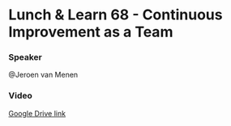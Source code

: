 # Lunch & Learn 68 - Continuous Improvement as a Team

### Speaker
@Jeroen van Menen

### Video
[Google Drive link](https://drive.google.com/file/d/1wnnirz6HKSMbjsR6NShmBdnok7UxSyUW/view?usp=drive_link)
